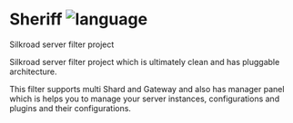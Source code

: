 # Sheriff ![language](https://img.shields.io/badge/language-csharp-orange.svg?longCache=true)
Silkroad server filter project 


Silkroad server filter project which is ultimately clean and has pluggable architecture.

This filter supports multi Shard and Gateway and also has manager panel which is helps you to manage your server instances, configurations and plugins and their configurations.